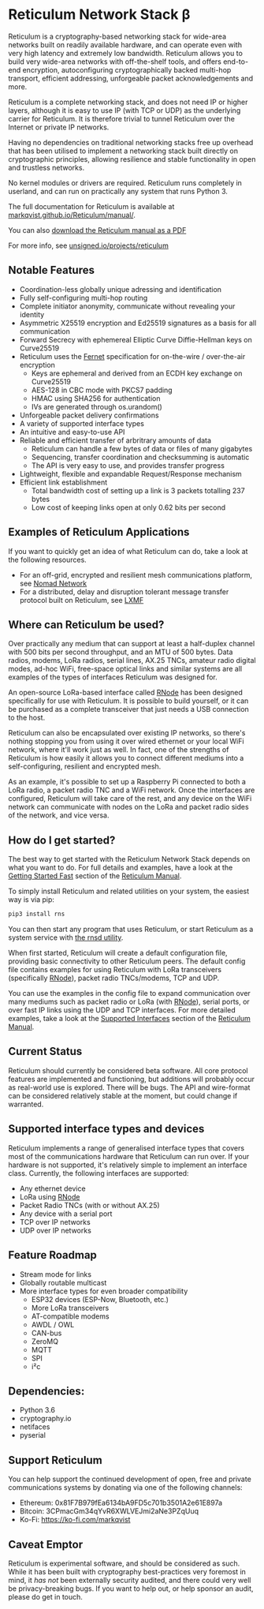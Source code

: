 Reticulum Network Stack β
==========

Reticulum is a cryptography-based networking stack for wide-area networks built on readily available hardware, and can operate even with very high latency and extremely low bandwidth. Reticulum allows you to build very wide-area networks with off-the-shelf tools, and offers end-to-end encryption, autoconfiguring cryptographically backed multi-hop transport, efficient addressing, unforgeable packet acknowledgements and more.

Reticulum is a complete networking stack, and does not need IP or higher layers, although it is easy to use IP (with TCP or UDP) as the underlying carrier for Reticulum. It is therefore trivial to tunnel Reticulum over the Internet or private IP networks.

Having no dependencies on traditional networking stacks free up overhead that has been utilised to implement a networking stack built directly on cryptographic principles, allowing resilience and stable functionality in open and trustless networks.

No kernel modules or drivers are required. Reticulum runs completely in userland, and can run on practically any system that runs Python 3.

The full documentation for Reticulum is available at [markqvist.github.io/Reticulum/manual/](https://markqvist.github.io/Reticulum/manual/).

You can also [download the Reticulum manual as a PDF](https://github.com/markqvist/Reticulum/raw/master/docs/Reticulum%20Manual.pdf)

For more info, see [unsigned.io/projects/reticulum](https://unsigned.io/projects/reticulum/)

## Notable Features
 - Coordination-less globally unique adressing and identification
 - Fully self-configuring multi-hop routing
 - Complete initiator anonymity, communicate without revealing your identity
 - Asymmetric X25519 encryption and Ed25519 signatures as a basis for all communication
 - Forward Secrecy with ephemereal Elliptic Curve Diffie-Hellman keys on Curve25519
 - Reticulum uses the [Fernet](https://github.com/fernet/spec/blob/master/Spec.md) specification for on-the-wire / over-the-air encryption
    - Keys are ephemeral and derived from an ECDH key exchange on Curve25519
    - AES-128 in CBC mode with PKCS7 padding
    - HMAC using SHA256 for authentication
    - IVs are generated through os.urandom()
 - Unforgeable packet delivery confirmations
 - A variety of supported interface types
 - An intuitive and easy-to-use API
 - Reliable and efficient transfer of arbritrary amounts of data
    - Reticulum can handle a few bytes of data or files of many gigabytes
    - Sequencing, transfer coordination and checksumming is automatic
    - The API is very easy to use, and provides transfer progress
 - Lightweight, flexible and expandable Request/Response mechanism
 - Efficient link establishment
    - Total bandwidth cost of setting up a link is 3 packets totalling 237 bytes
    - Low cost of keeping links open at only 0.62 bits per second

## Examples of Reticulum Applications
If you want to quickly get an idea of what Reticulum can do, take a look at the following resources.

 - For an off-grid, encrypted and resilient mesh communications platform, see [Nomad Network](https://github.com/markqvist/NomadNet)
 - For a distributed, delay and disruption tolerant message transfer protocol built on Reticulum, see [LXMF](https://github.com/markqvist/lxmf)

## Where can Reticulum be used?
Over practically any medium that can support at least a half-duplex channel with 500 bits per second throughput, and an MTU of 500 bytes. Data radios, modems, LoRa radios, serial lines, AX.25 TNCs, amateur radio digital modes, ad-hoc WiFi, free-space optical links and similar systems are all examples of the types of interfaces Reticulum was designed for.

An open-source LoRa-based interface called [RNode](https://unsigned.io/projects/rnode/) has been designed specifically for use with Reticulum. It is possible to build yourself, or it can be purchased as a complete transceiver that just needs a USB connection to the host.

Reticulum can also be encapsulated over existing IP networks, so there's nothing stopping you from using it over wired ethernet or your local WiFi network, where it'll work just as well. In fact, one of the strengths of Reticulum is how easily it allows you to connect different mediums into a self-configuring, resilient and encrypted mesh.

As an example, it's possible to set up a Raspberry Pi connected to both a LoRa radio, a packet radio TNC and a WiFi network. Once the interfaces are configured, Reticulum will take care of the rest, and any device on the WiFi network can communicate with nodes on the LoRa and packet radio sides of the network, and vice versa.

## How do I get started?
The best way to get started with the Reticulum Network Stack depends on what
you want to do. For full details and examples, have a look at the [Getting Started Fast](https://markqvist.github.io/Reticulum/manual/gettingstartedfast.html) section of the [Reticulum Manual](https://markqvist.github.io/Reticulum/manual/).

To simply install Reticulum and related utilities on your system, the easiest way is via pip:

```bash
pip3 install rns
```

You can then start any program that uses Reticulum, or start Reticulum as a system service with [the rnsd utility](https://markqvist.github.io/Reticulum/manual/using.html#the-rnsd-utility).

When first started, Reticulum will create a default configuration file, providing basic connectivity to other Reticulum peers. The default config file contains examples for using Reticulum with LoRa transceivers (specifically [RNode](https://unsigned.io/projects/rnode/)), packet radio TNCs/modems, TCP and UDP.

You can use the examples in the config file to expand communication over many mediums such as packet radio or LoRa (with [RNode](https://unsigned.io/projects/rnode/)), serial ports, or over fast IP links using the UDP and TCP interfaces. For more detailed examples, take a look at the [Supported Interfaces](https://markqvist.github.io/Reticulum/manual/interfaces.html) section of the [Reticulum Manual](https://markqvist.github.io/Reticulum/manual/).

## Current Status
Reticulum should currently be considered beta software. All core protocol features are implemented and functioning, but additions will probably occur as real-world use is explored. There will be bugs. The API and wire-format can be considered relatively stable at the moment, but could change if warranted.

## Supported interface types and devices

Reticulum implements a range of generalised interface types that covers most of the communications hardware that Reticulum can run over. If your hardware is not supported, it's relatively simple to implement an interface class. Currently, the following interfaces are supported:

 - Any ethernet device
 - LoRa using [RNode](https://unsigned.io/projects/rnode/)
 - Packet Radio TNCs (with or without AX.25)
 - Any device with a serial port
 - TCP over IP networks
 - UDP over IP networks



## Feature Roadmap
 - Stream mode for links
 - Globally routable multicast
 - More interface types for even broader compatibility
   - ESP32 devices (ESP-Now, Bluetooth, etc.)
   - More LoRa transceivers
   - AT-compatible modems
   - AWDL / OWL
   - CAN-bus
   - ZeroMQ
   - MQTT
   - SPI
   - i²c

## Dependencies:
 - Python 3.6
 - cryptography.io
 - netifaces
 - pyserial

## Support Reticulum
You can help support the continued development of open, free and private communications systems by donating via one of the following channels:

- Ethereum: 0x81F7B979fEa6134bA9FD5c701b3501A2e61E897a
- Bitcoin: 3CPmacGm34qYvR6XWLVEJmi2aNe3PZqUuq
- Ko-Fi: https://ko-fi.com/markqvist

## Caveat Emptor
Reticulum is experimental software, and should be considered as such. While it has been built with cryptography best-practices very foremost in mind, it _has not_ been externally security audited, and there could very well be privacy-breaking bugs. If you want to help out, or help sponsor an audit, please do get in touch.
